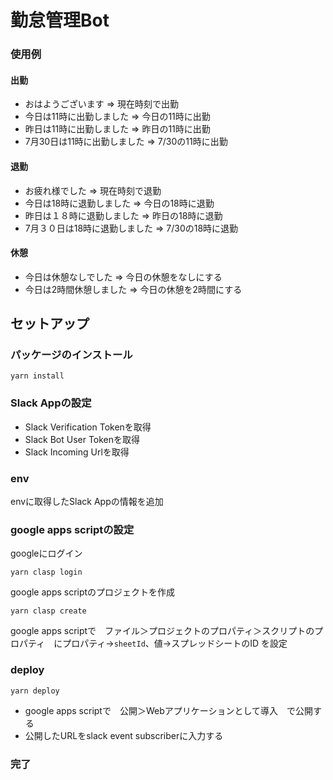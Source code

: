 # 勤怠管理Bot

### 使用例

#### 出勤

- おはようございます => 現在時刻で出勤
- 今日は11時に出勤しました => 今日の11時に出勤
- 昨日は11時に出勤しました => 昨日の11時に出勤
- 7月30日は11時に出勤しました => 7/30の11時に出勤

#### 退勤

- お疲れ様でした => 現在時刻で退勤
- 今日は18時に退勤しました => 今日の18時に退勤
- 昨日は１８時に退勤しました => 昨日の18時に退勤
- 7月３０日は18時に退勤しました => 7/30の18時に退勤

#### 休憩

- 今日は休憩なしでした => 今日の休憩をなしにする
- 今日は2時間休憩しました => 今日の休憩を2時間にする

## セットアップ

### パッケージのインストール
```
yarn install
```

### Slack Appの設定

- Slack Verification Tokenを取得
- Slack Bot User Tokenを取得
- Slack Incoming Urlを取得

### env

envに取得したSlack Appの情報を追加

### google apps scriptの設定
googleにログイン

```
yarn clasp login
```

google apps scriptのプロジェクトを作成

```
yarn clasp create
```

google apps scriptで　ファイル＞プロジェクトのプロパティ＞スクリプトのプロパティ　にプロパティ->`sheetId`、値->スプレッドシートのID を設定

### deploy
```
yarn deploy
```

- google apps scriptで　公開＞Webアプリケーションとして導入　で公開する
- 公開したURLをslack event subscriberに入力する

### 完了

